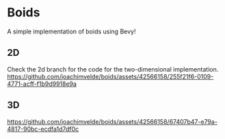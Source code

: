# Boids

A simple implementation of boids using Bevy!


## 2D
Check the 2d branch for the code for the two-dimensional implementation.
https://github.com/joachimvelde/boids/assets/42566158/255f21f6-0109-4771-acff-f1b9d9918e9a

## 3D
https://github.com/joachimvelde/boids/assets/42566158/67407b47-e79a-4817-90bc-ecdfa1d7df0c

